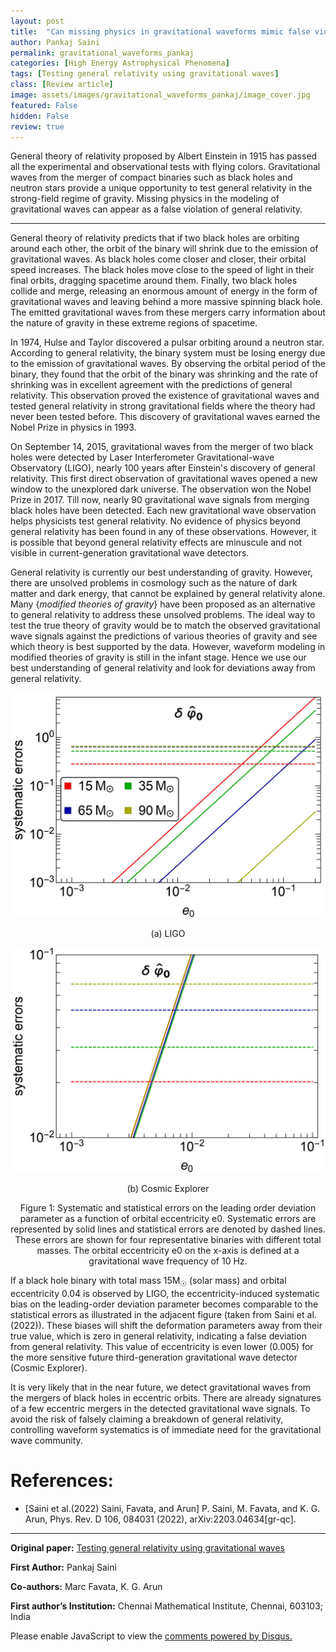 ```yaml
---
layout: post
title:  "Can missing physics in gravitational waveforms mimic false violations of general relativity?"
author: Pankaj Saini
permalink: gravitational_waveforms_pankaj
categories: [High Energy Astrophysical Phenomena]
tags: [Testing general relativity using gravitational waves]
class: [Review article]
image: assets/images/gravitational_waveforms_pankaj/image_cover.jpg
featured: False
hidden: False
review: true
---
```

>
General theory of relativity proposed by Albert Einstein in 1915 has passed all the experimental and observational tests with flying colors. Gravitational waves from the merger of compact binaries such as black holes and neutron stars provide a unique opportunity to test general relativity in the strong-field regime of gravity. Missing physics in the modeling of gravitational waves can appear as a false violation of general relativity.
>
---
General theory of relativity predicts that if two black holes are orbiting around each other, the orbit of the binary will shrink due to the emission of gravitational waves. As black holes come closer and closer, their orbital speed increases. The black holes move close to the speed of light in their final orbits, dragging spacetime around them. Finally, two black holes collide and merge, releasing an enormous amount of energy in the form of gravitational waves and leaving behind a more massive spinning black hole. The emitted gravitational waves from these mergers carry information about the nature of gravity in these extreme regions of spacetime.

In 1974, Hulse and Taylor discovered a pulsar orbiting around a neutron star. According to general relativity, the binary system must be losing energy due to the emission of gravitational waves. By observing the orbital period of the binary, they found that the orbit of the binary was shrinking and the rate of shrinking was in excellent agreement with the predictions of general relativity. This observation proved the existence of gravitational waves and tested general relativity in strong gravitational fields where the theory had never been tested before. This discovery of gravitational waves earned the Nobel Prize in physics in 1993.

On September 14, 2015, gravitational waves from the merger of two black holes were detected by Laser Interferometer Gravitational-wave Observatory (LIGO), nearly 100 years after Einstein's discovery of general relativity. This first direct observation of gravitational waves opened a new window to the unexplored dark universe. The observation won the Nobel Prize in 2017. Till now, nearly 90 gravitational wave signals from merging black holes have been detected. Each new gravitational wave observation helps physicists test general relativity. No evidence of physics beyond general relativity has been found in any of these observations. However, it is possible that beyond general relativity effects are minuscule and not visible in current-generation gravitational wave detectors.

General relativity is currently our best understanding of gravity. However, there are unsolved problems in cosmology such as the nature of dark matter and dark energy, that cannot be explained by general relativity alone. Many {*modified theories of gravity*} have been proposed as an alternative to general relativity to address these unsolved problems. The ideal way to test the true theory of gravity would be to match the observed gravitational wave signals against the predictions of various theories of gravity and see which theory is best supported by the data. However, waveform modeling in modified theories of gravity is still in the infant stage. Hence we use our best understanding of general relativity and look for deviations away from general relativity.


<p align="center">
  <img src="../assets/images/gravitational_waveforms_pankaj/image1.jpg">
</p>

<p align="center">
    (a) LIGO
</p>

<p align="center">
  <img src="../assets/images/gravitational_waveforms_pankaj/image2.jpg">
</p>

<p align="center">
    (b) Cosmic Explorer
</p>

<p align="center">
    Figure 1: Systematic and statistical errors on the leading order deviation parameter as a function of orbital eccentricity e0. Systematic errors are represented by solid lines and statistical errors are denoted by dashed lines. These errors are shown for four representative binaries with different total masses. The orbital eccentricity e0 on the x-axis is defined at a gravitational wave frequency of 10 Hz.
</p>

<p>
    If a black hole binary with total mass 15M<sub>&#9737</sub> (solar mass) and orbital eccentricity 0.04 is observed by LIGO, the eccentricity-induced systematic bias on the leading-order deviation parameter becomes comparable to the statistical errors as illustrated in the adjacent figure (taken from Saini et al. (2022)). These biases will shift the deformation parameters away from their true value, which is zero in general relativity, indicating a false deviation from general relativity. This value of eccentricity is even lower (0.005) for the more sensitive future third-generation gravitational wave detector (Cosmic Explorer).
</p>

It is very likely that in the near future, we detect gravitational waves from the mergers of black holes in eccentric orbits. There are already signatures of a few eccentric mergers in the detected gravitational wave signals. To avoid the risk of falsely claiming a breakdown of general relativity, controlling waveform systematics is of immediate need for the gravitational wave community.

# References:

* [Saini et al.(2022) Saini, Favata, and Arun] P. Saini, M. Favata, and K. G. Arun, Phys. Rev. D 106, 084031 (2022), arXiv:2203.04634[gr-qc].

---

**Original paper:**
<a href="https://ui.adsabs.harvard.edu/link_gateway/2022PhRvD.106h4031S/arxiv:2203.04634" target="_blank">Testing general relativity using gravitational waves</a>

**First Author:** Pankaj Saini

**Co-authors:** Marc Favata, K. G. Arun

**First author’s Institution:** Chennai Mathematical Institute, Chennai, 603103; India


<div id="disqus_thread"></div>
<script>
    /**
    *  RECOMMENDED CONFIGURATION VARIABLES: EDIT AND UNCOMMENT THE SECTION BELOW TO INSERT DYNAMIC VALUES FROM YOUR PLATFORM OR CMS.
    *  LEARN WHY DEFINING THESE VARIABLES IS IMPORTANT: https://disqus.com/admin/universalcode/#configuration-variables    */
    /*
    var disqus_config = function () {
    this.page.url = PAGE_URL;  // Replace PAGE_URL with your page's canonical URL variable
    this.page.identifier = PAGE_IDENTIFIER; // Replace PAGE_IDENTIFIER with your page's unique identifier variable
    };
    */
    (function() { // DON'T EDIT BELOW THIS LINE
    var d = document, s = d.createElement('script');
    s.src = 'https://cosmicvarta-in.disqus.com/embed.js';
    s.setAttribute('data-timestamp', +new Date());
    (d.head || d.body).appendChild(s);
    })();
</script>
<noscript>Please enable JavaScript to view the <a href="https://disqus.com/?ref_noscript">comments powered by Disqus.</a></noscript>
